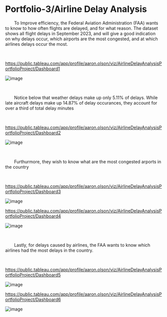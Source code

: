 # Portfolio-3/Airline Delay Analysis

&ensp;&thinsp;&ensp;&thinsp;&ensp;&thinsp;To Improve efficiency, the Federal Aviation Administration (FAA) wants to know to how often flights are delayed, and for what reason.
The dataset shows all flight delays in September 2023, and will give a good indication on why delays occur, which airports are the most congested, and at which airlines delays occur the most.


&nbsp;

https://public.tableau.com/app/profile/aaron.olson/viz/AirlineDelayAnalysisPortfolioProject/Dashboard1

![image](https://github.com/A-Olson8/Portfolio-3/assets/95314634/a8f2ad7b-2578-4818-9754-7170e13c11af)

&nbsp;

&ensp;&thinsp;&ensp;&thinsp;&ensp;&thinsp;Notice below that weather delays make up only 5.11% of delays.  While late aircraft delays make up 14.87% of delay occurances, they account for over a third of total delay minutes

&nbsp;

https://public.tableau.com/app/profile/aaron.olson/viz/AirlineDelayAnalysisPortfolioProject/Dashboard2

![image](https://github.com/A-Olson8/Portfolio-3/assets/95314634/a5e96154-ede8-46a6-ae53-c01b8a1d6c46)

&nbsp;

&ensp;&thinsp;&ensp;&thinsp;&ensp;&thinsp;Furthurmore, they wish to know what are the most congested arports in the country

&nbsp;

https://public.tableau.com/app/profile/aaron.olson/viz/AirlineDelayAnalysisPortfolioProject/Dashboard3

![image](https://github.com/A-Olson8/Portfolio-3/assets/95314634/bf3bc546-0186-41af-b9cd-bc04465462b0)

https://public.tableau.com/app/profile/aaron.olson/viz/AirlineDelayAnalysisPortfolioProject/Dashboard4

![image](https://github.com/A-Olson8/Portfolio-3/assets/95314634/825046e1-65b7-43fb-bac7-81f1f05e6e7d)

&nbsp;

&ensp;&thinsp;&ensp;&thinsp;&ensp;&thinsp;Lastly, for delays caused by airlines, the FAA wants to know which airlines had the most delays in the country.

&nbsp;

https://public.tableau.com/app/profile/aaron.olson/viz/AirlineDelayAnalysisPortfolioProject/Dashboard5

![image](https://github.com/A-Olson8/Portfolio-3/assets/95314634/1d3a998c-1f67-44ce-a6ff-adc672cf0fee)

https://public.tableau.com/app/profile/aaron.olson/viz/AirlineDelayAnalysisPortfolioProject/Dashboard6

![image](https://github.com/A-Olson8/Portfolio-3/assets/95314634/5d6145c4-95f5-4763-bc93-67d4d79f2794)


